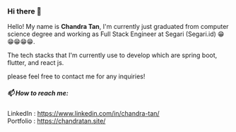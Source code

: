 ### Hi there 👋

Hello! My name is <b>Chandra Tan</b>, I'm currently just graduated from computer science degree and working as Full Stack Engineer at Segari (Segari.id) 😁😁😁😁😁. 

The tech stacks that I'm currently use to develop which are spring boot, flutter, and react js.

please feel free to contact me for any inquiries!

 
##### 📫 How to reach me:
LinkedIn : https://www.linkedin.com/in/chandra-tan/
<br>
Portfolio : https://chandratan.site/
